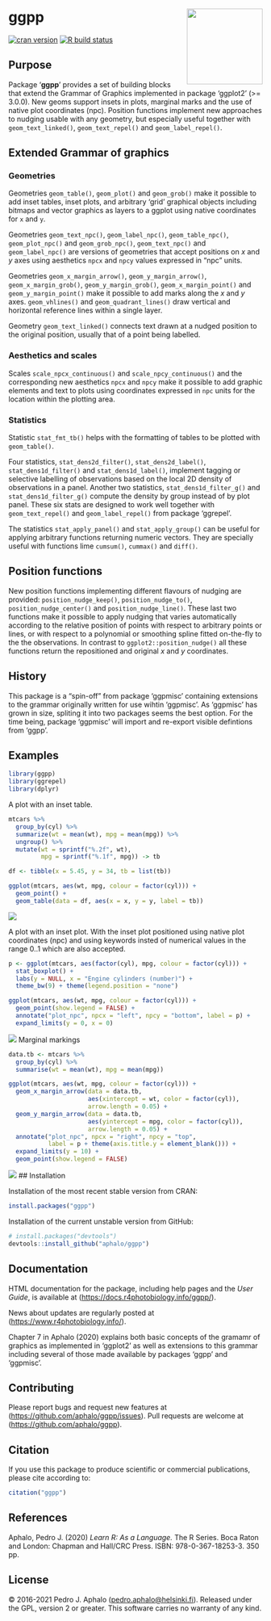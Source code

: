 
<!-- README.md is generated from README.Rmd. Please edit that file -->

# ggpp <img src="man/figures/logo-ggpp.png" align="right" width="150" />

[![cran
version](https://www.r-pkg.org/badges/version/ggpp)](https://cran.r-project.org/package=ggpp)
[![R build
status](https://github.com/aphalo/ggpp/workflows/R-CMD-check/badge.svg)](https://github.com/aphalo/ggpp/actions)

## Purpose

Package ‘**ggpp**’ provides a set of building blocks that extend the
Grammar of Graphics implemented in package ‘ggplot2’ (>= 3.0.0). New
geoms support insets in plots, marginal marks and the use of native plot
coordinates (npc). Position functions implement new approaches to
nudging usable with any geometry, but especially useful together with
`geom_text_linked()`, `geom_text_repel()` and `geom_label_repel()`.

## Extended Grammar of graphics

### Geometries

Geometries `geom_table()`, `geom_plot()` and `geom_grob()` make it
possible to add inset tables, inset plots, and arbitrary ‘grid’
graphical objects including bitmaps and vector graphics as layers to a
ggplot using native coordinates for `x` and `y`.

Geometries `geom_text_npc()`, `geom_label_npc()`, `geom_table_npc()`,
`geom_plot_npc()` and `geom_grob_npc()`, `geom_text_npc()` and
`geom_label_npc()` are versions of geometries that accept positions on
*x* and *y* axes using aesthetics `npcx` and `npcy` values expressed in
“npc” units.

Geometries `geom_x_margin_arrow()`, `geom_y_margin_arrow()`,
`geom_x_margin_grob()`, `geom_y_margin_grob()`, `geom_x_margin_point()`
and `geom_y_margin_point()` make it possible to add marks along the *x*
and *y* axes. `geom_vhlines()` and `geom_quadrant_lines()` draw vertical
and horizontal reference lines within a single layer.

Geometry `geom_text_linked()` connects text drawn at a nudged position
to the original position, usually that of a point being labelled.

### Aesthetics and scales

Scales `scale_npcx_continuous()` and `scale_npcy_continuous()` and the
corresponding new aesthetics `npcx` and `npcy` make it possible to add
graphic elements and text to plots using coordinates expressed in `npc`
units for the location within the plotting area.

### Statistics

Statistic `stat_fmt_tb()` helps with the formatting of tables to be
plotted with `geom_table()`.

Four statistics, `stat_dens2d_filter()`, `stat_dens2d_label()`,
`stat_dens1d_filter()` and `stat_dens1d_label()`, implement tagging or
selective labelling of observations based on the local 2D density of
observations in a panel. Another two statistics,
`stat_dens1d_filter_g()` and `stat_dens1d_filter_g()` compute the
density by group instead of by plot panel. These six stats are designed
to work well together with `geom_text_repel()` and `geom_label_repel()`
from package ‘ggrepel’.

The statistics `stat_apply_panel()` and `stat_apply_group()` can be
useful for applying arbitrary functions returning numeric vectors. They
are specially useful with functions lime `cumsum()`, `cummax()` and
`diff()`.

## Position functions

New position functions implementing different flavours of nudging are
provided: `position_nudge_keep()`, `position_nudge_to()`,
`position_nudge_center()` and `position_nudge_line()`. These last two
functions make it possible to apply nudging that varies automatically
according to the relative position of points with respect to arbitrary
points or lines, or with respect to a polynomial or smoothing spline
fitted on-the-fly to the the observations. In contrast to
`ggplot2::position_nudge()` all these functions return the repositioned
and original *x* and *y* coordinates.

## History

This package is a “spin-off” from package ‘ggpmisc’ containing
extensions to the grammar originally written for use wihtin ‘ggpmisc’.
As ‘ggpmisc’ has grown in size, spliting it into two packages seems the
best option. For the time being, package ‘ggpmisc’ will import and
re-export visible defintions from ‘ggpp’.

## Examples

``` r
library(ggpp)
library(ggrepel)
library(dplyr)
```

A plot with an inset table.

``` r
mtcars %>%
  group_by(cyl) %>%
  summarize(wt = mean(wt), mpg = mean(mpg)) %>%
  ungroup() %>%
  mutate(wt = sprintf("%.2f", wt),
         mpg = sprintf("%.1f", mpg)) -> tb

df <- tibble(x = 5.45, y = 34, tb = list(tb))

ggplot(mtcars, aes(wt, mpg, colour = factor(cyl))) +
  geom_point() +
  geom_table(data = df, aes(x = x, y = y, label = tb))
```

![](man/figures/README-readme-03-1.png)<!-- -->

A plot with an inset plot. With the inset plot positioned using native
plot coordinates (npc) and using keywords insted of numerical values in
the range 0..1 which are also accepted.

``` r
p <- ggplot(mtcars, aes(factor(cyl), mpg, colour = factor(cyl))) +
  stat_boxplot() +
  labs(y = NULL, x = "Engine cylinders (number)") +
  theme_bw(9) + theme(legend.position = "none")

ggplot(mtcars, aes(wt, mpg, colour = factor(cyl))) +
  geom_point(show.legend = FALSE) +
  annotate("plot_npc", npcx = "left", npcy = "bottom", label = p) +
  expand_limits(y = 0, x = 0)
```

![](man/figures/README-readme-06-1.png)<!-- --> Marginal markings

``` r
data.tb <- mtcars %>%
  group_by(cyl) %>%
  summarise(wt = mean(wt), mpg = mean(mpg))

ggplot(mtcars, aes(wt, mpg, colour = factor(cyl))) +
  geom_x_margin_arrow(data = data.tb,
                      aes(xintercept = wt, color = factor(cyl)),
                      arrow.length = 0.05) +
  geom_y_margin_arrow(data = data.tb,
                      aes(yintercept = mpg, color = factor(cyl)),
                      arrow.length = 0.05) +
  annotate("plot_npc", npcx = "right", npcy = "top", 
           label = p + theme(axis.title.y = element_blank())) +
  expand_limits(y = 10) +
  geom_point(show.legend = FALSE) 
```

![](man/figures/README-unnamed-chunk-1-1.png)<!-- --> ## Installation

Installation of the most recent stable version from CRAN:

``` r
install.packages("ggpp")
```

Installation of the current unstable version from GitHub:

``` r
# install.packages("devtools")
devtools::install_github("aphalo/ggpp")
```

## Documentation

HTML documentation for the package, including help pages and the *User
Guide*, is available at (<https://docs.r4photobiology.info/ggpp/>).

News about updates are regularly posted at
(<https://www.r4photobiology.info/>).

Chapter 7 in Aphalo (2020) explains both basic concepts of the gramamr
of graphics as implemented in ‘ggplot2’ as well as extensions to this
grammar including several of those made available by packages ‘ggpp’ and
‘ggpmisc’.

## Contributing

Please report bugs and request new features at
(<https://github.com/aphalo/ggpp/issues>). Pull requests are welcome at
(<https://github.com/aphalo/ggpp>).

## Citation

If you use this package to produce scientific or commercial
publications, please cite according to:

``` r
citation("ggpp")
```

## References

Aphalo, Pedro J. (2020) *Learn R: As a Language.* The R Series. Boca
Raton and London: Chapman and Hall/CRC Press. ISBN: 978-0-367-18253-3.
350 pp.

## License

© 2016-2021 Pedro J. Aphalo (<pedro.aphalo@helsinki.fi>). Released under
the GPL, version 2 or greater. This software carries no warranty of any
kind.
